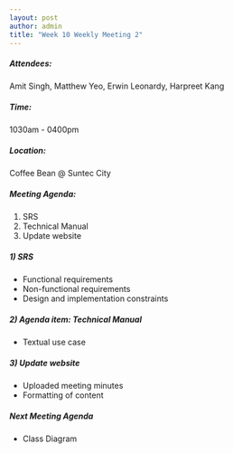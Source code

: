 ```yaml
---
layout: post
author: admin
title: "Week 10 Weekly Meeting 2"
---
```


##### Attendees:
Amit Singh, Matthew Yeo, Erwin Leonardy, Harpreet Kang

##### Time:
1030am - 0400pm

##### Location: 
Coffee Bean @ Suntec City

##### Meeting Agenda:
1. SRS
2. Technical Manual
3. Update website

##### 1) SRS
- Functional requirements
- Non-functional requirements
- Design and implementation constraints

##### 2) Agenda item: Technical Manual
- Textual use case

##### 3) Update website
- Uploaded meeting minutes
- Formatting of content

##### Next Meeting Agenda
- Class Diagram
